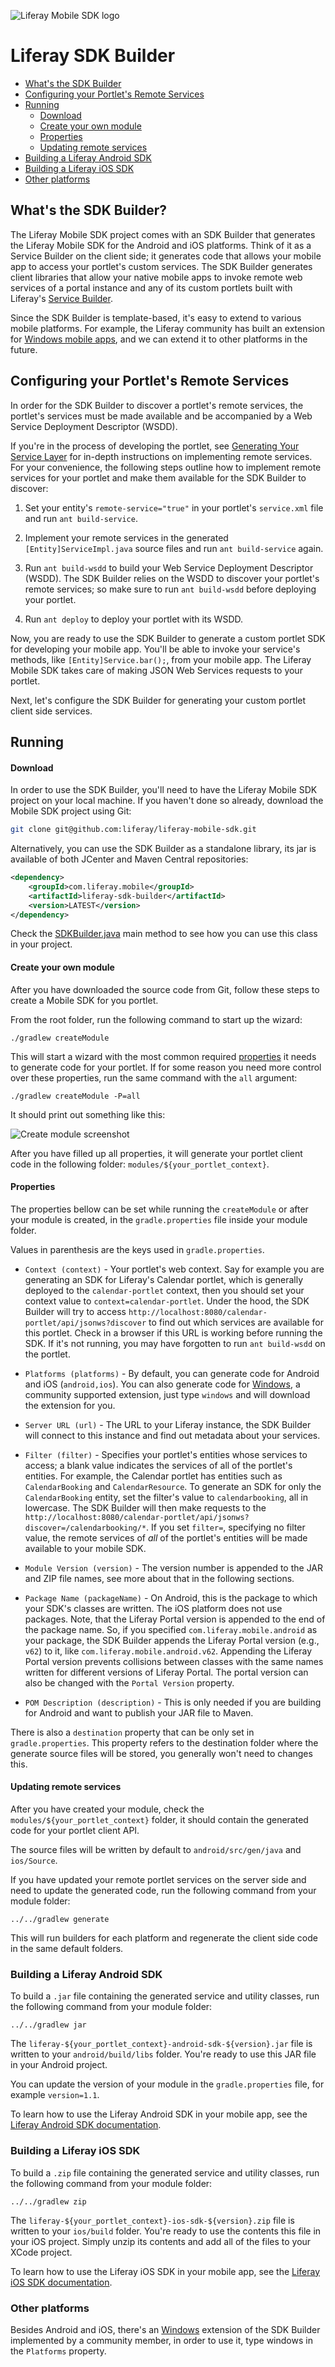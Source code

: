 ![Liferay Mobile SDK logo](https://raw.githubusercontent.com/liferay/liferay-mobile-sdk/master/logo.png)

# Liferay SDK Builder

* [What's the SDK Builder](#whats-the-sdk-builder)
* [Configuring your Portlet's Remote Services](#configuring-your-portlets-remote-services)
* [Running](#running)
	* [Download](#download)
	* [Create your own module](#create-your-own-module)
	* [Properties](#properties)
	* [Updating remote services](#updating-remote-services)
* [Building a Liferay Android SDK](#building-a-liferay-android-sdk)
* [Building a Liferay iOS SDK](#building-a-liferay-ios-sdk)
* [Other platforms](#other-platforms)

## What's the SDK Builder?

The Liferay Mobile SDK project comes with an SDK Builder that generates the
Liferay Mobile SDK for the Android and iOS platforms. Think of it as a Service
Builder on the client side; it generates code that allows your mobile app to
access your portlet's custom services. The SDK Builder generates client
libraries that allow your native mobile apps to invoke remote web services of a
portal instance and any of its custom portlets built with Liferay's [Service
Builder](http://www.liferay.com/documentation/liferay-portal/6.2/development/-/ai/generating-your-service-layer-liferay-portal-6-2-dev-guide-04-en).

Since the SDK Builder is template-based, it's easy to extend to various mobile
platforms. For example, the Liferay community has built an extension for
[Windows mobile apps](https://github.com/ithildir/liferay-sdk-builder-windows),
and we can extend it to other platforms in the future.

## Configuring your Portlet's Remote Services

In order for the SDK Builder to discover a portlet's remote services, the
portlet's services must be made available and be accompanied by a Web Service
Deployment Descriptor (WSDD).

If you're in the process of developing the portlet, see [Generating Your Service
Layer](http://www.liferay.com/documentation/liferay-portal/6.2/development/-/ai/generating-your-service-layer-liferay-portal-6-2-dev-guide-04-en)
for in-depth instructions on implementing remote services. For your convenience,
the following steps outline how to implement remote services for your portlet
and make them available for the SDK Builder to discover: 

1. Set your entity's `remote-service="true"` in your portlet's `service.xml`
file and run `ant build-service`.

2. Implement your remote services in the generated `[Entity]ServiceImpl.java`
source files and run `ant build-service` again. 

3. Run `ant build-wsdd` to build your Web Service Deployment Descriptor (WSDD).
The SDK Builder relies on the WSDD to discover your portlet's remote services;
so make sure to run `ant build-wsdd` before deploying your portlet.

4. Run `ant deploy` to deploy your portlet with its WSDD.

Now, you are ready to use the SDK Builder to generate a custom portlet SDK for
developing your mobile app. You'll be able to invoke your service's methods,
like `[Entity]Service.bar();`, from your mobile app. The Liferay Mobile SDK
takes care of making JSON Web Services requests to your portlet.

Next, let's configure the SDK Builder for generating your custom portlet client
side services.

## Running

#### Download

In order to use the SDK Builder, you'll need to have the Liferay Mobile SDK
project on your local machine. If you haven't done so already, download the
Mobile SDK project using Git: 

```sh
git clone git@github.com:liferay/liferay-mobile-sdk.git
```

Alternatively, you can use the SDK Builder as a standalone library, its jar
is available of both JCenter and Maven Central repositories:

```xml
<dependency>
    <groupId>com.liferay.mobile</groupId>
    <artifactId>liferay-sdk-builder</artifactId>
    <version>LATEST</version>
</dependency>
```

Check the [SDKBuilder.java](src/main/java/com/liferay/mobile/sdk/SDKBuilder.java)
main method to see how you can use this class in your project.

#### Create your own module

After you have downloaded the source code from Git, follow these steps to create
a Mobile SDK for you portlet.

From the root folder, run the following command to start up the wizard:

    ./gradlew createModule

This will start a wizard with the most common required [properties](#properties)
it needs to generate code for your portlet. If for some reason you need more
control over these properties, run the same command with the `all` argument:

    ./gradlew createModule -P=all

It should print out something like this:

![Create module screenshot](create_module.png)

After you have filled up all properties, it will generate your portlet client
code in the following folder: `modules/${your_portlet_context}`.

#### Properties

The properties bellow can be set while running the `createModule` or after
your module is created, in the `gradle.properties` file inside your module
folder.

Values in parenthesis are the keys used in `gradle.properties`.

* `Context (context)` - Your portlet's web context. Say for example you are
generating an SDK for Liferay's Calendar portlet, which is generally deployed
to the `calendar-portlet` context, then you should set your context value to
`context=calendar-portlet`. Under the hood, the SDK Builder will try to
access `http://localhost:8080/calendar-portlet/api/jsonws?discover` to find
out which services are available for this portlet. Check in a browser if
this URL is working before running the SDK. If it's not running, you may
have forgotten to run `ant build-wsdd` on the portlet.

* `Platforms (platforms)` - By default, you can generate code for Android and
iOS  (`android,ios`). You can also generate code for
[Windows](https://github.com/ithildir/liferay-sdk-builder-windows),
a community supported extension, just type `windows` and will download the
extension for you.

* `Server URL (url)` - The URL to your Liferay instance, the SDK Builder will
connect to this instance and find out metadata about your services.

* `Filter (filter)` - Specifies your portlet's entities whose services to access;
a blank value indicates the services of all of the portlet's entities. For
example, the Calendar portlet has entities such as `CalendarBooking` and
`CalendarResource`. To generate an SDK for only the `CalendarBooking`
entity, set the filter's value to `calendarbooking`, all in lowercase. The
SDK Builder will then make requests to the
`http://localhost:8080/calendar-portlet/api/jsonws?discover=/calendarbooking/*`.
If you set `filter=`, specifying no filter value, the remote services of
*all* of the portlet's entities will be made available to your mobile SDK.

* `Module Version (version)` - The version number is appended to the JAR and ZIP file
names, see more about that in the following sections.

* `Package Name (packageName)` - On Android, this is the package to which your SDK's
classes are written. The iOS platform does not use packages. Note, that the Liferay
Portal version is appended to the end of the package name. So, if you
specified `com.liferay.mobile.android` as your package, the SDK
Builder appends the Liferay Portal version (e.g., `v62`) to it, 
like `com.liferay.mobile.android.v62`. Appending the Liferay Portal version
prevents collisions between classes with the same names written for
different versions of Liferay Portal. The portal version can also be changed
with the `Portal Version` property.

* `POM Description (description)` - This is only needed if you are building for Android
and want to publish your JAR file to Maven.

There is also a `destination` property that can be only set in `gradle.properties`. This
property refers to the destination folder where the generate source files will be stored,
you generally won't need to changes this.

#### Updating remote services

After you have created your module, check the `modules/${your_portlet_context}` folder,
it should contain the generated code for your portlet client API.

The source files will be written by default to `android/src/gen/java` and `ios/Source`.

If you have updated your remote portlet services on the server side and need to update
the generated code, run the following command from your module folder:

    ../../gradlew generate

This will run builders for each platform and regenerate the client side code in the same
default folders.

### Building a Liferay Android SDK

To build a `.jar` file containing the generated service and utility classes, run
the following command from your module folder:

    ../../gradlew jar

The `liferay-${your_portlet_context}-android-sdk-${version}.jar` file is written to
your `android/build/libs` folder. You're ready to use this JAR file in your Android
project.

You can update the version of your module in the `gradle.properties` file, for example
`version=1.1`.

To learn how to use the Liferay Android SDK in your mobile app, see the
[Liferay Android SDK documentation](../android/README.md).

### Building a Liferay iOS SDK

To build a `.zip` file containing the generated service and utility classes, run
the following command from your module folder:

    ../../gradlew zip

The `liferay-${your_portlet_context}-ios-sdk-${version}.zip` file is written to
your `ios/build` folder. You're ready to use the contents this file in your iOS
project. Simply unzip its contents and add all of the files to your
XCode project.

To learn how to use the Liferay iOS SDK in your mobile app, see the
[Liferay iOS SDK documentation](../ios/README.md).

### Other platforms

Besides Android and iOS, there's an
[Windows](https://github.com/ithildir/liferay-sdk-builder-windows) extension of
the SDK Builder implemented by a community member, in order to use it, type windows
in the `Platforms` property.